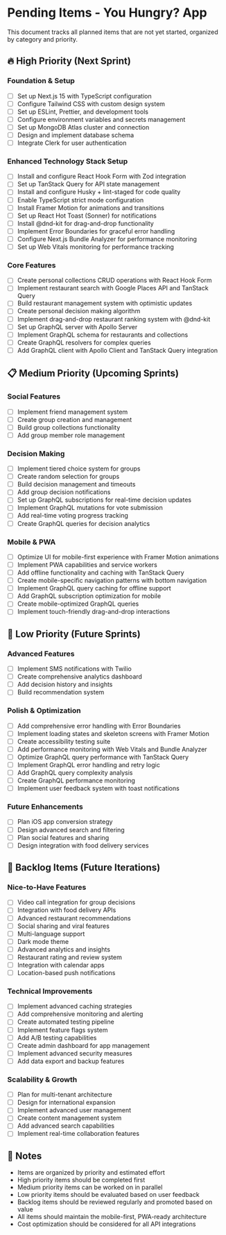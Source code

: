 # Pending Items - You Hungry? App

This document tracks all planned items that are not yet started, organized by category and priority.

## 🔥 High Priority (Next Sprint)

### Foundation & Setup

- [ ] Set up Next.js 15 with TypeScript configuration
- [ ] Configure Tailwind CSS with custom design system
- [ ] Set up ESLint, Prettier, and development tools
- [ ] Configure environment variables and secrets management
- [ ] Set up MongoDB Atlas cluster and connection
- [ ] Design and implement database schema
- [ ] Integrate Clerk for user authentication

### Enhanced Technology Stack Setup

- [ ] Install and configure React Hook Form with Zod integration
- [ ] Set up TanStack Query for API state management
- [ ] Install and configure Husky + lint-staged for code quality
- [ ] Enable TypeScript strict mode configuration
- [ ] Install Framer Motion for animations and transitions
- [ ] Set up React Hot Toast (Sonner) for notifications
- [ ] Install @dnd-kit for drag-and-drop functionality
- [ ] Implement Error Boundaries for graceful error handling
- [ ] Configure Next.js Bundle Analyzer for performance monitoring
- [ ] Set up Web Vitals monitoring for performance tracking

### Core Features

- [ ] Create personal collections CRUD operations with React Hook Form
- [ ] Implement restaurant search with Google Places API and TanStack Query
- [ ] Build restaurant management system with optimistic updates
- [ ] Create personal decision making algorithm
- [ ] Implement drag-and-drop restaurant ranking system with @dnd-kit
- [ ] Set up GraphQL server with Apollo Server
- [ ] Implement GraphQL schema for restaurants and collections
- [ ] Create GraphQL resolvers for complex queries
- [ ] Add GraphQL client with Apollo Client and TanStack Query integration

## 📋 Medium Priority (Upcoming Sprints)

### Social Features

- [ ] Implement friend management system
- [ ] Create group creation and management
- [ ] Build group collections functionality
- [ ] Add group member role management

### Decision Making

- [ ] Implement tiered choice system for groups
- [ ] Create random selection for groups
- [ ] Build decision management and timeouts
- [ ] Add group decision notifications
- [ ] Set up GraphQL subscriptions for real-time decision updates
- [ ] Implement GraphQL mutations for vote submission
- [ ] Add real-time voting progress tracking
- [ ] Create GraphQL queries for decision analytics

### Mobile & PWA

- [ ] Optimize UI for mobile-first experience with Framer Motion animations
- [ ] Implement PWA capabilities and service workers
- [ ] Add offline functionality and caching with TanStack Query
- [ ] Create mobile-specific navigation patterns with bottom navigation
- [ ] Implement GraphQL query caching for offline support
- [ ] Add GraphQL subscription optimization for mobile
- [ ] Create mobile-optimized GraphQL queries
- [ ] Implement touch-friendly drag-and-drop interactions

## 🔮 Low Priority (Future Sprints)

### Advanced Features

- [ ] Implement SMS notifications with Twilio
- [ ] Create comprehensive analytics dashboard
- [ ] Add decision history and insights
- [ ] Build recommendation system

### Polish & Optimization

- [ ] Add comprehensive error handling with Error Boundaries
- [ ] Implement loading states and skeleton screens with Framer Motion
- [ ] Create accessibility testing suite
- [ ] Add performance monitoring with Web Vitals and Bundle Analyzer
- [ ] Optimize GraphQL query performance with TanStack Query
- [ ] Implement GraphQL error handling and retry logic
- [ ] Add GraphQL query complexity analysis
- [ ] Create GraphQL performance monitoring
- [ ] Implement user feedback system with toast notifications

### Future Enhancements

- [ ] Plan iOS app conversion strategy
- [ ] Design advanced search and filtering
- [ ] Plan social features and sharing
- [ ] Design integration with food delivery services

## 🚧 Backlog Items (Future Iterations)

### Nice-to-Have Features

- [ ] Video call integration for group decisions
- [ ] Integration with food delivery APIs
- [ ] Advanced restaurant recommendations
- [ ] Social sharing and viral features
- [ ] Multi-language support
- [ ] Dark mode theme
- [ ] Advanced analytics and insights
- [ ] Restaurant rating and review system
- [ ] Integration with calendar apps
- [ ] Location-based push notifications

### Technical Improvements

- [ ] Implement advanced caching strategies
- [ ] Add comprehensive monitoring and alerting
- [ ] Create automated testing pipeline
- [ ] Implement feature flags system
- [ ] Add A/B testing capabilities
- [ ] Create admin dashboard for app management
- [ ] Implement advanced security measures
- [ ] Add data export and backup features

### Scalability & Growth

- [ ] Plan for multi-tenant architecture
- [ ] Design for international expansion
- [ ] Implement advanced user management
- [ ] Create content management system
- [ ] Add advanced search capabilities
- [ ] Implement real-time collaboration features

## 📝 Notes

- Items are organized by priority and estimated effort
- High priority items should be completed first
- Medium priority items can be worked on in parallel
- Low priority items should be evaluated based on user feedback
- Backlog items should be reviewed regularly and promoted based on value
- All items should maintain the mobile-first, PWA-ready architecture
- Cost optimization should be considered for all API integrations
